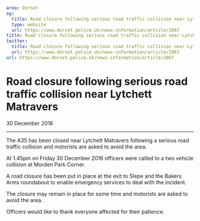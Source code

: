 ```yaml
area: Dorset
og:
  title: Road closure following serious road traffic collision near Lytchett Matravers
  type: website
  url: https://www.dorset.police.uk/news-information/article/2067
title: Road closure following serious road traffic collision near Lytchett Matravers |
twitter:
  title: Road closure following serious road traffic collision near Lytchett Matravers
  url: https://www.dorset.police.uk/news-information/article/2067
url: https://www.dorset.police.uk/news-information/article/2067
```

# Road closure following serious road traffic collision near Lytchett Matravers

30 December 2016

* * *

The A35 has been closed near Lytchett Matravers following a serious road traffic collision and motorists are asked to avoid the area.

At 1.45pm on Friday 30 December 2016 officers were called to a two vehicle collision at Morden Park Corner.

A road closure has been put in place at the exit to Slepe and the Bakers Arms roundabout to enable emergency services to deal with the incident.

The closure may remain in place for some time and motorists are asked to avoid the area.

Officers would like to thank everyone affected for their patience.
